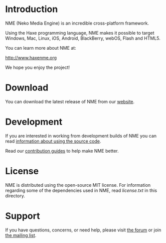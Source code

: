 Introduction
============

NME (Neko Media Engine) is an incredible cross-platform framework.

Using the Haxe programming language, NME makes it possible to target Windows, Mac, Linux, iOS, Android, BlackBerry, webOS, Flash and HTML5.

You can learn more about NME at:

http://www.haxenme.org

We hope you enjoy the project!


Download
========

You can download the latest release of NME from our [website](http://www.haxenme.org).


Development
===========

If you are interested in working from development builds of NME you can read [information about using the source code](http://www.haxenme.org/documentation/source).

Read our [contribution guides](https://github.com/haxenme/NME/wiki/) to help make NME better.


License
=======

NME is distributed using the open-source MIT license. For information regarding some of the dependencies used in NME, read *license.txt* in this directory.


Support
=======

If you have questions, concerns, or need help, please visit [the forum](http://www.haxenme.org/community/forums) or join [the mailing list](http://www.haxenme.org/community/mailing-list).

